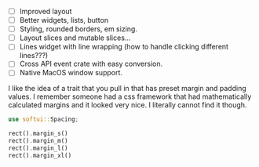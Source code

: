 - [ ] Improved layout
- [ ] Better widgets, lists, button
- [ ] Styling, rounded borders, em sizing.
- [ ] Layout slices and mutable slices...
- [ ] Lines widget with line wrapping (how to handle clicking different lines???)
- [ ] Cross API event crate with easy conversion.
- [ ] Native MacOS window support.

I like the idea of a trait that you pull in that has preset margin and padding values.
I remember someone had a css framework that had mathematically calculated margins and it looked very nice.
I literally cannot find it though.

```rs
use softui::Spacing;

rect().margin_s()
rect().margin_m()
rect().margin_l()
rect().margin_xl()
```
